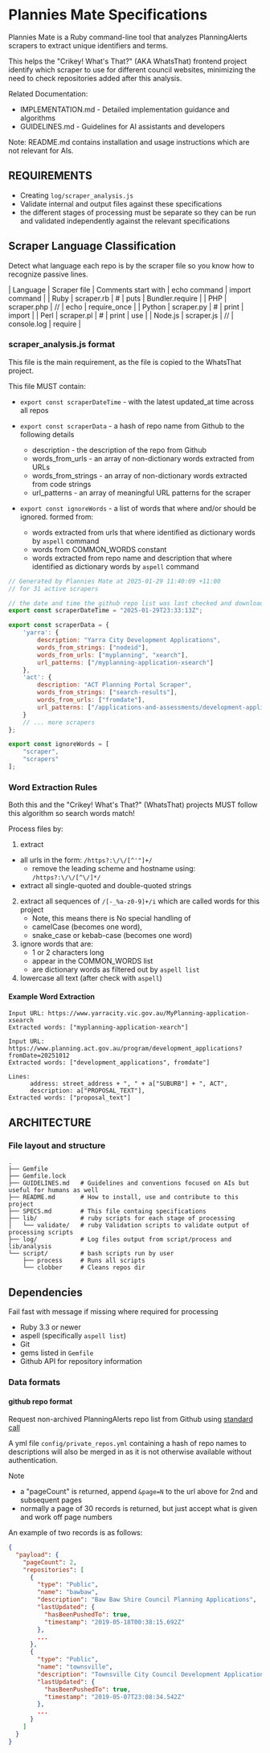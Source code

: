 # Plannies Mate Specifications

Plannies Mate is a Ruby command-line tool that analyzes PlanningAlerts scrapers to extract unique identifiers and terms.

This helps the "Crikey! What's That?" (AKA WhatsThat) frontend project identify which scraper to use for different
council websites, minimizing the need to check repositories added after this analysis.

Related Documentation:

- IMPLEMENTATION.md - Detailed implementation guidance and algorithms
- GUIDELINES.md - Guidelines for AI assistants and developers

Note: README.md contains installation and usage instructions which are not relevant for AIs.

## REQUIREMENTS

* Creating `log/scraper_analysis.js`
* Validate internal and output files against these specifications
* the different stages of processing must be separate so they can be run and validated independently against the
  relevant specifications

## Scraper Language Classification

Detect what language each repo is by the scraper file so you know how to recognize passive lines.

| Language | Scraper file | Comments start with | echo command | import command |
| Ruby | scraper.rb | # | puts | Bundler.require |
| PHP | scraper.php | // | echo | require_once |
| Python | scraper.py | # | print | import |
| Perl | scraper.pl | # | print | use |
| Node.js | scraper.js | // | console.log | require |

### scraper_analysis.js format

This file is the main requirement, as the file is copied to the WhatsThat project.

This file MUST contain:

* `export const scraperDateTime` - with the latest updated_at time across all repos

* `export const scraperData` - a hash of repo name from Github to the following details
    * description - the description of the repo from Github
    * words_from_urls - an array of non-dictionary words extracted from URLs
    * words_from_strings - an array of non-dictionary words extracted from code strings
    * url_patterns - an array of meaningful URL patterns for the scraper

* `export const ignoreWords` - a list of words that where and/or should be ignored. formed from:
    * words extracted from urls that where identified as dictionary words by `aspell` command
    * words from COMMON_WORDS constant
    * words extracted from repo name and description that where identified as dictionary words by `aspell` command

```javascript
// Generated by Plannies Mate at 2025-01-29 11:40:09 +11:00
// for 31 active scrapers

// the date and time the github repo list was last checked and downloaded
export const scraperDateTime = "2025-01-29T23:33:13Z";

export const scraperData = {
    'yarra': {
        description: "Yarra City Development Applications",
        words_from_strings: ["nodeid"],
        words_from_urls: ["myplanning", "xearch"],
        url_patterns: ["/myplanning-application-xsearch"]
    },
    'act': {
        description: "ACT Planning Portal Scraper",
        words_from_strings: ["search-results"],
        words_from_urls: ["fromdate"],
        url_patterns: ["/applications-and-assessments/development-applications"]
    }
    // ... more scrapers
};

export const ignoreWords = [
    "scraper",
    "scrapers"
];

```

### Word Extraction Rules

Both this and the "Crikey! What's That?" (WhatsThat) projects MUST follow this algorithm so search words match!

Process files by:

1. extract

* all urls in the form: `/https?:\/\/[^'"]+/`
    - remove the leading scheme and hostname using: `/https?:\/\/[^\/]*/`
* extract all single-quoted and double-quoted strings

2. extract all sequences of `/[-_%a-z0-9]+/i` which are called words for this project
    - Note, this means there is No special handling of
    - camelCase (becomes one word),
    - snake_case or kebab-case (becomes one word)
3. ignore words that are:
    - 1 or 2 characters long
    - appear in the COMMON_WORDS list
    - are dictionary words as filtered out by `aspell list`
4. lowercase all text (after check with `aspell`)

#### Example Word Extraction

```
Input URL: https://www.yarracity.vic.gov.au/MyPlanning-application-xsearch
Extracted words: ["myplanning-application-xearch"]

Input URL: https://www.planning.act.gov.au/program/development_applications?fromDate=20251012
Extracted words: ["development_applications", fromdate"]

Lines:
      address: street_address + ", " + a["SUBURB"] + ", ACT",
      description: a["PROPOSAL_TEXT"],
Extracted words: ["proposal_text"]
```

## ARCHITECTURE

### File layout and structure

```
.
├── Gemfile
├── Gemfile.lock
├── GUIDELINES.md   # Guidelines and conventions focused on AIs but useful for humans as well
├── README.md       # How to install, use and contribute to this project
├── SPECS.md        # This file containg specifications
├── lib/            # ruby scripts for each stage of processing
│   └── validate/   # ruby Validation scripts to validate output of processing scripts
├── log/            # Log files output from script/process and lib/analysis
└── script/         # bash scripts run by user
    ├── process     # Runs all scripts
    └── clobber     # Cleans repos dir
```

## Dependencies

Fail fast with message if missing where required for processing

- Ruby 3.3 or newer
- aspell (specifically `aspell list`)
- Git
- gems listed in `Gemfile`
- Github API for repository information

### Data formats

#### github repo format

Request non-archived PlanningAlerts repo list from Github using
[standard call](https://github.com/orgs/planningalerts-scrapers/repositories.json?q=archived%3Afalse)

A yml file `config/private_repos.yml` containing a hash of repo names to descriptions will also be merged in as it is
not
otherwise available without authentication.

Note

- a "pageCount" is returned, append `&page=N` to the url above for 2nd and subsequent pages
- normally a page of 30 records is returned, but just accept what is given and work off page
  numbers

An example of two records is as follows:

```json
{
  "payload": {
    "pageCount": 2,
    "repositories": [
      {
        "type": "Public",
        "name": "bawbaw",
        "description": "Baw Baw Shire Council Planning Applications",
        "lastUpdated": {
          "hasBeenPushedTo": true,
          "timestamp": "2019-05-18T00:38:15.692Z"
        },
        ...
      },
      {
        "type": "Public",
        "name": "townsville",
        "description": "Townsville City Council Development Applications",
        "lastUpdated": {
          "hasBeenPushedTo": true,
          "timestamp": "2019-05-07T23:08:34.542Z"
        },
        ...
      }
    ]
  }
} 
```

